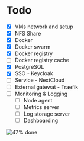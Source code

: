 # Todo

- [x] VMs network and setup
- [x] NFS Share
- [x] Docker
- [x] Docker swarm
- [x] Docker registry
- [ ] Docker registry cache
- [x] PostgreSQL
- [x] SSO - Keycloak
- [ ] Service - NextCloud
- [ ] External gatewat - Traefik
- [ ] Monitoring & Logging
  - [ ] Node agent
  - [ ] Metrics server
  - [ ] Log storage server
  - [ ] Dashboarding

![47% done](https://geps.dev/progress/13)
